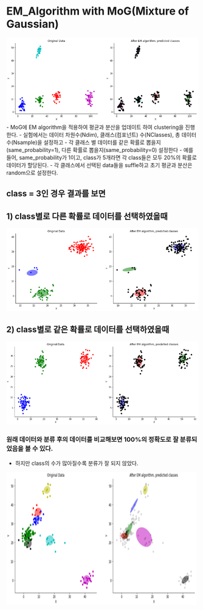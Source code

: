 # EM_Algorithm with MoG(Mixture of Gaussian)
<img src="/images/Clustering.png" width="600" heigth="450">
- MoG에 EM algorithm을 적용하여 평균과 분산을 업데이트 하여 clustering을 진행한다.
- 실험에서는 데이터 차원수(Ndim), 클래스(컴포넌트) 수(NClasses), 총 데이터 수(Nsample)을 설정하고
- 각 클래스 별 데이터를 같은 확률로 뽑을지(same_probability=1), 다른 확률로 뽑을지(same_probability=0) 설정한다
  - 예를 들어, same_probability가 1이고, class가 5개라면 각 class들은 모두 20%의 확률로 데이터가 할당된다.
- 각 클래스에서 선택된 data들을 suffle하고 초기 평균과 분산은 random으로 설정한다.

## class = 3인 경우 결과를 보면
## 1) class별로 다른 확률로 데이터를 선택하였을때
<img src="/images/Clustering_diff.png" width="600" heigth="450">

## 2) class별로 같은 확률로 데이터를 선택하였을때
<img src="/images/Clustering_same.png" width="600" heigth="450">

### 원래 데이터와 분류 후의 데이터를 비교해보면 100%의 정확도로 잘 분류되었음을 볼 수 있다.

- 하지만 class의 수가 많아질수록 분류가 잘 되지 않았다.
<img src="/images/error.png" width="500" height="350">
